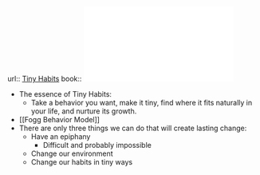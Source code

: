 url:: [Tiny Habits](https://www.goodreads.com/book/show/43261127-tiny-habits)
book:: ![Tiny Habits_ The Small Changes That Change - Bj Fogg.pdf](../assets/Tiny_Habits_The_Small_Changes_That_Change_-_Bj_Fogg_1684663253979_0.pdf)

- The essence of Tiny Habits:
    - Take a behavior you want, make it tiny, find where it fits naturally in your life, and nurture its growth.
- [[Fogg Behavior Model]]
- There are only three things we can do that will create lasting change:
    - Have an epiphany
        - Difficult and probably impossible
    - Change our environment
    - Change our habits in tiny ways